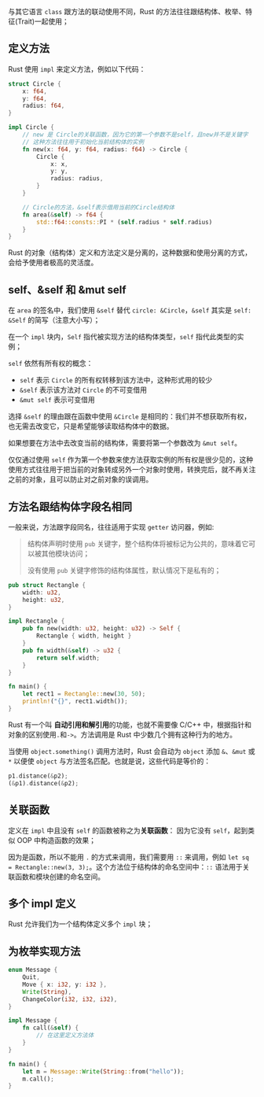 与其它语言 `class` 跟方法的联动使用不同，Rust 的方法往往跟结构体、枚举、特征(Trait)一起使用；

## 定义方法

Rust 使用 `impl` 来定义方法，例如以下代码：

```rust
struct Circle {
    x: f64,
    y: f64,
    radius: f64,
}

impl Circle {
    // new 是 Circle的关联函数，因为它的第一个参数不是self，且new并不是关键字
    // 这种方法往往用于初始化当前结构体的实例
    fn new(x: f64, y: f64, radius: f64) -> Circle {
        Circle {
            x: x,
            y: y,
            radius: radius,
        }
    }

    // Circle的方法，&self表示借用当前的Circle结构体
    fn area(&self) -> f64 {
        std::f64::consts::PI * (self.radius * self.radius)
    }
}
```

Rust 的对象（结构体）定义和方法定义是分离的，这种数据和使用分离的方式，会给予使用者极高的灵活度。

## self、&self 和 &mut self

在 `area` 的签名中，我们使用 `&self` 替代 `circle: &Circle`，`&self` 其实是 `self: &Self` 的简写（注意大小写）；

在一个 `impl` 块内，`Self` 指代被实现方法的结构体类型，`self` 指代此类型的实例；

`self` 依然有所有权的概念：

- `self` 表示 `Circle` 的所有权转移到该方法中，这种形式用的较少
- `&self` 表示该方法对 `Circle` 的不可变借用
- `&mut self` 表示可变借用

选择 `&self` 的理由跟在函数中使用 `&Circle` 是相同的：我们并不想获取所有权，也无需去改变它，只是希望能够读取结构体中的数据。

如果想要在方法中去改变当前的结构体，需要将第一个参数改为 `&mut self`。

仅仅通过使用 `self` 作为第一个参数来使方法获取实例的所有权是很少见的，这种使用方式往往用于把当前的对象转成另外一个对象时使用，转换完后，就不再关注之前的对象，且可以防止对之前对象的误调用。

## 方法名跟结构体字段名相同

一般来说，方法跟字段同名，往往适用于实现 `getter` 访问器，例如:

> 结构体声明时使用 `pub` 关键字，整个结构体将被标记为公共的，意味着它可以被其他模块访问；
>
> 没有使用 `pub` 关键字修饰的结构体属性，默认情况下是私有的；

```rust
pub struct Rectangle {
    width: u32,
    height: u32,
}

impl Rectangle {
    pub fn new(width: u32, height: u32) -> Self {
        Rectangle { width, height }
    }
    pub fn width(&self) -> u32 {
        return self.width;
    }
}

fn main() {
    let rect1 = Rectangle::new(30, 50);
    println!("{}", rect1.width());
}
```

Rust 有一个叫 **自动引用和解引用**的功能，也就不需要像 C/C++ 中，根据指针和对象的区别使用`.`和`->`。方法调用是 Rust 中少数几个拥有这种行为的地方。

当使用 `object.something()` 调用方法时，Rust 会自动为 `object` 添加 `&`、`&mut` 或 `*` 以便使 `object` 与方法签名匹配。也就是说，这些代码是等价的：

```rust
p1.distance(&p2);
(&p1).distance(&p2);
```

## 关联函数

定义在 `impl` 中且没有 `self` 的函数被称之为**关联函数**： 因为它没有 `self`，起到类似 OOP 中构造函数的效果；

因为是函数，所以不能用 `.` 的方式来调用，我们需要用 `::` 来调用，例如 `let sq = Rectangle::new(3, 3);`。这个方法位于结构体的命名空间中：`::` 语法用于关联函数和模块创建的命名空间。

## 多个 impl 定义

Rust 允许我们为一个结构体定义多个 `impl` 块；

## 为枚举实现方法

```rust
enum Message {
    Quit,
    Move { x: i32, y: i32 },
    Write(String),
    ChangeColor(i32, i32, i32),
}

impl Message {
    fn call(&self) {
        // 在这里定义方法体
    }
}

fn main() {
    let m = Message::Write(String::from("hello"));
    m.call();
}
```
